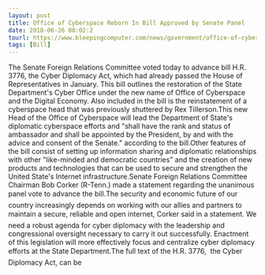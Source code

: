 ```yaml
---
layout: post
title: Office of Cyberspace Reborn In Bill Approved by Senate Panel
date: 2018-06-26 00:02:2
tourl: https://www.bleepingcomputer.com/news/government/office-of-cyberspace-reborn-in-bill-approved-by-senate-panel/
tags: [Bill]
---
```

The Senate Foreign Relations Committee voted today to advance bill H.R. 3776, the Cyber Diplomacy Act, which had already passed the House of Representatives in January. This bill outlines the restoration of the State Department's Cyber Office under the new name of Office of Cyberspace and the Digital Economy. Also included in the bill is the reinstatement of a cyberspace head that was previously shuttered by Rex Tillerson.This new Head of the Office of Cyberspace will lead the Department of State's diplomatic cyberspace efforts and "shall have the rank and status of ambassador and shall be appointed by the President, by and with the advice and consent of the Senate." according to the bill.Other features of the bill consist of setting up information sharing and diplomatic relationships with other "like-minded and democratic countries" and the creation of new products and technologies that can be used to secure and strengthen the United State's Internet infrastructure.Senate Foreign Relations Committee Chairman Bob Corker (R-Tenn.) made a statement regarding the unanimous panel vote to advance the bill.The security and economic future of our country increasingly depends on working with our allies and partners to maintain a secure, reliable and open internet, Corker said in a statement. We need a robust agenda for cyber diplomacy with the leadership and congressional oversight necessary to carry it out successfully. Enactment of this legislation will more effectively focus and centralize cyber diplomacy efforts at the State Department.The full text of the H.R. 3776,  the Cyber Diplomacy Act, can be 